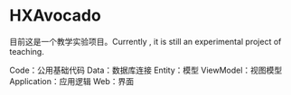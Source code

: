 # HXAvocado
目前这是一个教学实验项目。Currently , it is still an experimental project of teaching.

Code：公用基础代码
Data：数据库连接
Entity：模型
ViewModel：视图模型
Application：应用逻辑
Web：界面
